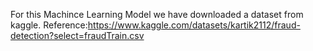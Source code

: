For this Machince Learning Model we have downloaded a dataset from kaggle.
Reference:https://www.kaggle.com/datasets/kartik2112/fraud-detection?select=fraudTrain.csv
